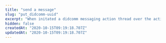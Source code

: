 ```yaml
---
title: "send a message"
slug: "put_didcomm-uuid"
excerpt: "When initated a didcomm messaging action thread over the action API, you can send messages over this thread."
hidden: false
createdAt: "2020-10-15T09:19:18.707Z"
updatedAt: "2020-10-15T09:19:18.707Z"
---
```

